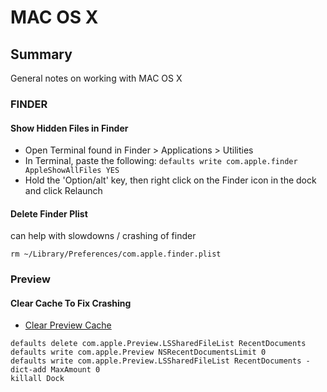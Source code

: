 # MAC OS X

## Summary

General notes on working with MAC OS X

### FINDER

#### Show Hidden Files in Finder

- Open Terminal found in Finder > Applications > Utilities
- In Terminal, paste the following:
  `defaults write com.apple.finder AppleShowAllFiles YES`
- Hold the 'Option/alt' key, then right click on the Finder icon in the dock
  and click Relaunch

#### Delete Finder Plist

can help with slowdowns / crashing of finder

```console
rm ~/Library/Preferences/com.apple.finder.plist
```

### Preview

#### Clear Cache To Fix Crashing

- [Clear Preview Cache](https://becomethesolution.com/blogs/mac/mac-clear-preview-cache)

```console
defaults delete com.apple.Preview.LSSharedFileList RecentDocuments
defaults write com.apple.Preview NSRecentDocumentsLimit 0
defaults write com.apple.Preview.LSSharedFileList RecentDocuments -dict-add MaxAmount 0
killall Dock
```
